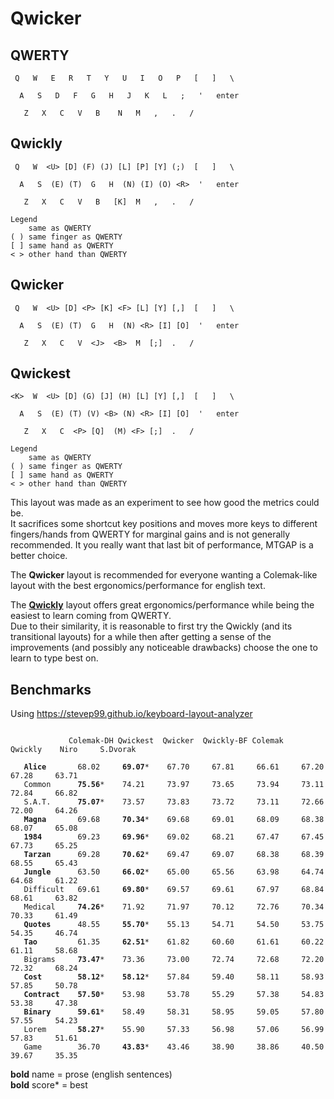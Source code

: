 # Qwicker

## QWERTY
```
 Q   W   E   R   T   Y   U   I   O   P   [   ]   \

  A   S   D   F   G   H   J   K   L   ;   '   enter

   Z   X   C   V   B    N   M   ,   .   /
```

## Qwickly
```
 Q   W  <U> [D] (F) (J) [L] [P] [Y] (;)  [   ]   \

  A   S  (E) (T)  G   H  (N) (I) (O) <R>  '   enter

   Z   X   C   V   B   [K]  M   ,   .   /

Legend
    same as QWERTY
( ) same finger as QWERTY
[ ] same hand as QWERTY
< > other hand than QWERTY
```

## Qwicker
```
 Q   W  <U> [D] <P> [K] <F> [L] [Y] [,]  [   ]   \

  A   S  (E) (T)  G   H  (N) <R> [I] [O]  '   enter

   Z   X   C   V  <J>  <B>  M  [;]  .   /
```

## Qwickest
```
<K>  W  <U> [D] (G) [J] (H) [L] [Y] [,]  [   ]   \

  A   S  (E) (T) (V) <B> (N) <R> [I] [O]  '   enter

   Z   X   C  <P> [Q]  (M) <F> [;]  .   /

Legend
    same as QWERTY
( ) same finger as QWERTY
[ ] same hand as QWERTY
< > other hand than QWERTY
```
This layout was made as an experiment to see how good the metrics could be.<br/>
It sacrifices some shortcut key positions and moves more keys to different fingers/hands from QWERTY for marginal gains and is not generally recommended. It you really want that last bit of performance, MTGAP is a better choice.

The **Qwicker** layout is recommended for everyone wanting a Colemak-like layout with the best ergonomics/performance for english text.

The **[Qwickly](https://github.com/qwickly-org/Qwickly)** layout offers great ergonomics/performance while being the easiest to learn coming from QWERTY.<br/>
Due to their similarity, it is reasonable to first try the Qwickly (and its transitional layouts) for a while then after getting a sense of the improvements (and possibly any noticeable drawbacks) choose the one to learn to type best on.

## Benchmarks

Using https://stevep99.github.io/keyboard-layout-analyzer

<pre><code>
             Colemak-DH Qwickest  Qwicker  Qwickly-BF Colemak   Qwickly    Niro     S.Dvorak

   <b>Alice</b>       68.02     <b>69.07</b>*    67.70     67.81     66.61     67.20     67.28     63.71
   Common      <b>75.56</b>*    74.21     73.97     73.65     73.94     73.11     72.84     66.82
   S.A.T.      <b>75.07</b>*    73.57     73.83     73.72     73.11     72.66     72.00     64.26
   <b>Magna</b>       69.68     <b>70.34</b>*    69.68     69.01     68.09     68.38     68.07     65.08
   <b>1984</b>        69.23     <b>69.96</b>*    69.02     68.21     67.47     67.45     67.73     65.25
   <b>Tarzan</b>      69.28     <b>70.62</b>*    69.47     69.07     68.38     68.39     68.55     65.43
   <b>Jungle</b>      63.50     <b>66.02</b>*    65.00     65.56     63.98     64.74     64.68     61.22
   Difficult   69.61     <b>69.80</b>*    69.57     69.61     67.97     68.84     68.61     63.82
   Medical     <b>74.26</b>*    71.92     71.97     70.12     72.76     70.34     70.33     61.49
   <b>Quotes</b>      48.55     <b>55.70</b>*    55.13     54.71     54.50     53.75     54.35     46.74
   <b>Tao</b>         61.35     <b>62.51</b>*    61.82     60.60     61.61     60.22     61.11     58.68
   Bigrams     <b>73.47</b>*    73.36     73.00     72.74     72.68     72.20     72.32     68.24
   <b>Cost</b>        <b>58.12</b>*    <b>58.12</b>*    57.84     59.40     58.11     58.93     57.85     50.78
   <b>Contract</b>    <b>57.50</b>*    53.98     53.78     55.29     57.38     54.83     53.38     47.38
   <b>Binary</b>      <b>59.61</b>*    58.49     58.31     58.95     59.05     57.80     57.55     54.23
   Lorem       <b>58.27</b>*    55.90     57.33     56.98     57.06     56.99     57.83     51.61
   Game        36.70     <b>43.83</b>*    43.46     38.90     38.86     40.50     39.67     35.35
</code></pre>
**bold** name = prose (english sentences)<br/>
**bold** score* = best
